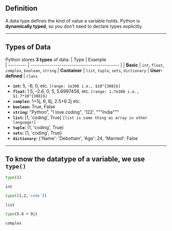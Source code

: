 ## Definition
A data type defines the kind of value a variable holds. Python is **dynamically typed**, so you don’t need to declare types explicitly. 

---

## Types of Data
Python stores **3 types** of data:
| Type      | Example            
| --------- | ------------------------------------------- |
| **Basic**     | `int`, `float`, `complex`, `boolean`, `string`
| **Container**   | `list`, `tuple`, `sets`, `dictionary`
| **User-defined** | `class`

- **`int`:** 5, -6, 0, etc. `[range: 1e308 i.e., $10^{308}$]`
- **`float`:** 1.5, -2.6, 0, 5, 5.6997456, etc.   `[range: 1.7e308 i.e., $1.7*10^{308}$]`
- **`complex`:** 1+5j, 6, 8j, 2.5+6.2j etc.
- **`boolean`:** True, False
- **`string`:** "Python", "I love coding", '122', """India"""
- **`list`:** [1, 'coding', True]   `[list is same thing as array in other language!]`
- **`tuple`:** (1, 'coding', True)
- **`sets`:** {1, 'coding', True}
- **`dictionary`:** {'Name': 'Debottam', 'Age': 24, 'Married': False

---

## To know the datatype of a variable, we use `type()`
```bash
type(1)
```
`int`

```bash
type([1,2,'code'])
```
`list`

```bash
type(5.6 + 9j)
```
`complex`

